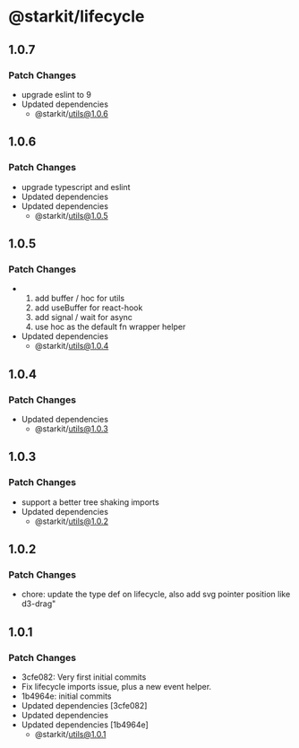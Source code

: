 # @starkit/lifecycle

## 1.0.7

### Patch Changes

- upgrade eslint to 9
- Updated dependencies
  - @starkit/utils@1.0.6

## 1.0.6

### Patch Changes

- upgrade typescript and eslint
- Updated dependencies
- Updated dependencies
  - @starkit/utils@1.0.5

## 1.0.5

### Patch Changes

- 1. add buffer / hoc for utils
  2. add useBuffer for react-hook
  3. add signal / wait for async
  4. use hoc as the default fn wrapper helper
- Updated dependencies
  - @starkit/utils@1.0.4

## 1.0.4

### Patch Changes

- Updated dependencies
  - @starkit/utils@1.0.3

## 1.0.3

### Patch Changes

- support a better tree shaking imports
- Updated dependencies
  - @starkit/utils@1.0.2

## 1.0.2

### Patch Changes

- chore: update the type def on lifecycle, also add svg pointer position like d3-drag"

## 1.0.1

### Patch Changes

- 3cfe082: Very first initial commits
- Fix lifecycle imports issue, plus a new event helper.
- 1b4964e: initial commits
- Updated dependencies [3cfe082]
- Updated dependencies
- Updated dependencies [1b4964e]
  - @starkit/utils@1.0.1
